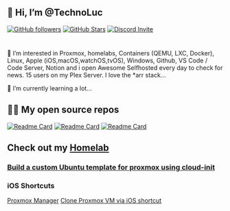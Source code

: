 ## 👋 Hi, I’m @TechnoLuc

[![GitHub followers](https://img.shields.io/github/followers/technoluc?logo=GitHub&style=for-the-badge)](https://github.com/technoluc)
[![GitHub Stars](https://img.shields.io/github/stars/technoluc?logo=github&style=for-the-badge)](https://github.com/technoluc)
[![Discord Invite](https://img.shields.io/discord/677701098101932032?color=4A55CC&label=Discord&logo=discord&style=for-the-badge)](https://discord.gg/kvvndsWGmT)

#
👀 I’m interested in Proxmox, homelabs, Containers (QEMU, LXC, Docker), Linux, Apple (iOS,macOS,watchOS,tvOS), Windows, Github, VS Code / Code Server, Notion and i open Awesome Selfhosted every day to check for news. 15 users on my Plex Server. I love the *arr stack...

🌱 I’m currently learning a lot...

<!-- 📫 You can reach me via [Discord](https://discord.gg/kvvndsWGmT) -->

<!-- [![Anurag's GitHub stats](https://github-readme-stats.vercel.app/api?username=technoluc)](https://github.com/anuraghazra/github-readme-stats) -->

## 🧑‍💻 My open source repos

[![Readme Card](https://github-readme-stats.vercel.app/api/pin/?username=technoluc&repo=technoluc.github.io&theme=radical)](https://github.com/technoluc/technoluc.github.io.git)
[![Readme Card](https://github-readme-stats.vercel.app/api/pin/?username=technoluc&repo=recycle-bin-themes&theme=radical)](https://github.com/technoluc/recycle-bin-themes.git)
[![Readme Card](https://github-readme-stats.vercel.app/api/pin/?username=technoluc&repo=winutil&theme=radical)](https://github.com/technoluc/winutil.git)



<!---
technoluc/technoluc is a ✨ special ✨ repository because its `README.md` (this file) appears on your GitHub profile.
You can click the Preview link to take a look at your changes.
--->

## Check out my [Homelab](https://github.com/technoluc/homelab.git)


### [Build a custom Ubuntu template for proxmox using cloud-init](proxmox/README.md)
### iOS Shortcuts

[Proxmox Manager]()
[Clone Proxmox VM via iOS shortcut](https://www.icloud.com/shortcuts/afc4686b36cf41b5bc62e10215a351bc)




